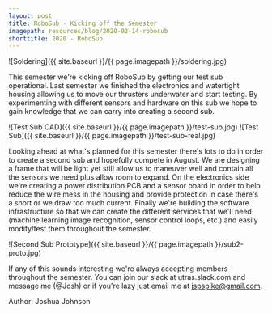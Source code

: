 ```yaml
---
layout: post
title: RoboSub - Kicking off the Semester
imagepath: resources/blog/2020-02-14-robosub
shorttitle: 2020 - RoboSub
---
```

![Soldering]({{ site.baseurl }}/{{ page.imagepath }}/soldering.jpg)

This semester we're kicking off RoboSub by getting our test sub operational. Last semester we finished the electronics and watertight housing allowing us to move our thrusters underwater and start testing. By experimenting with different sensors and hardware on this sub we hope to gain knowledge that we can carry into creating a second sub.

![Test Sub CAD]({{ site.baseurl }}/{{ page.imagepath }}/test-sub.jpg)
![Test Sub]({{ site.baseurl }}/{{ page.imagepath }}/test-sub-real.jpg)

Looking ahead at what's planned for this semester there's lots to do in order to create a second sub and hopefully compete in August. We are designing a frame that will be light yet still allow us to maneuver well and contain all the sensors we need plus allow room to expand. On the electronics side we're creating a power distribution PCB and a sensor board in order to help reduce the wire mess in the housing and provide protection in case there's a short or we draw too much current. Finally we're building the software infrastructure so that we can create the different services that we'll need (machine learning image recognition, sensor control loops, etc.) and easily modify/test them throughout the semester.

![Second Sub Prototype]({{ site.baseurl }}/{{ page.imagepath }}/sub2-proto.jpg)

If any of this sounds interesting we're always accepting members throughout the semester. You can join our slack at utras.slack.com and message me (@Josh) or if you're lazy just email me at jspspike@gmail.com.

Author: Joshua Johnson
